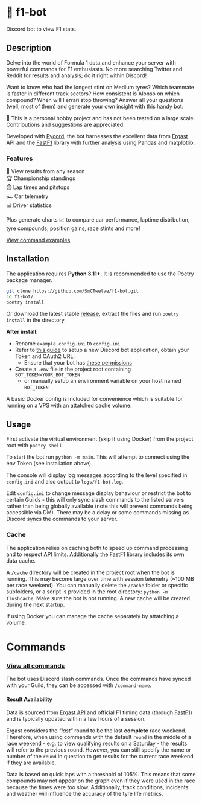 # 🏁 f1-bot

Discord bot to view F1 stats.

## Description

Delve into the world of Formula 1 data and enhance your server with powerful commands for F1 enthusiasts. No more searching Twitter and Reddit for results and analysis; do it right within Discord!

Want to know who had the longest stint on Medium tyres? Which teammate is faster in different track sectors? How consistent is Alonso on which compound? When will Ferrari stop throwing? Answer all your questions (well, most of them) and generate your own insight with this handy bot.

🔧 This is a personal hobby project and has not been tested on a large scale. Contributions and suggestions are appreciated.

Developed with [Pycord](https://pycord.dev/), the bot harnesses the excellent data from [Ergast](http://ergast.com/mrd/) API and the [FastF1](https://github.com/theOehrly/Fast-F1) library with further analysis using Pandas and matplotlib.

### Features

🏁 View results from any season<br />
🏆 Championship standings<br />
⏱️ Lap times and pitstops<br />
🏎️ Car telemetry<br />
📊 Driver statistics

Plus generate charts 📈 to compare car performance, laptime distribution, tyre compounds, position gains, race stints and more!

[View command examples](https://github.com/SmCTwelve/f1-bot/wiki/Command-Usage-and-Examples)

## Installation

The application requires **Python 3.11+**. It is recommended to use the Poetry package manager.

```bash
git clone https://github.com/SmCTwelve/f1-bot.git
cd f1-bot/
poetry install
```

Or download the latest stable [release](https://github.com/SmCTwelve/f1-bot/releases), extract the files and run `poetry install` in the directory.

**After install**:

- Rename `example.config.ini` to `config.ini`
- Refer to [this guide](https://guide.pycord.dev/getting-started/creating-your-first-bot#creating-the-bot-application) to setup a new Discord bot application, obtain your Token and OAuth2 URL.
  - Ensure that your bot has [these permissions](https://i.imgur.com/7l1WWTV.png)
- Create a `.env` file in the project root containing `BOT_TOKEN=YOUR_BOT_TOKEN`
  - or manually setup an environment variable on your host named `BOT_TOKEN`

A basic Docker config is included for convenience which is suitable for running on a VPS with an attatched cache volume.

## Usage

First activate the virtual environment (skip if using Docker) from the project root with `poetry shell`.

To start the bot run `python -m main`. This will attempt to connect using the env Token (see installation above).

The console will display log messages according to the level specified in `config.ini` and also output to `logs/f1-bot.log`.

Edit `config.ini` to change message display behaviour or restrict the bot to certain Guilds - this will only sync slash commands to the listed servers rather than being globally available (note this will prevent commands being accessible via DM). There may be a delay or some commands missing as Discord syncs the commands to your server.

### Cache

The application relies on caching both to speed up command processing and to respect API limits. Additionally the FastF1 library includes its own data cache.

A `/cache` directory will be created in the project root when the bot is running. This may become large over time with session telemetry (~100 MB per race weekend). You can manually delete the `/cache` folder or specific subfolders, or a script is provided in the root directory: `python -m flushcache`. Make sure the bot is not running. A new cache will be created during the next startup.

If using Docker you can manage the cache separately by attatching a volume.

# Commands

### [View all commands](https://github.com/SmCTwelve/f1-bot/wiki/Command-Usage-and-Examples)

The bot uses Discord slash commands. Once the commands have synced with your Guild, they can be accessed with `/command-name`.

#### **Result Availability**

Data is sourced from [Ergast API](https://ergast.com/mrd/) and official F1 timing data (through [FastF1](https://github.com/theOehrly/Fast-F1)) and is typically updated within a few hours of a session.

Ergast considers the _"last"_ round to be the last **complete** race weekend. Therefore, when using commands with the default `round` in the middle of a race weekend - e.g. to view qualifying results on a Saturday - the results will refer to the previous round. However, you can still specify the name or number of the `round` in question to get results for the current race weekend if they are available.

Data is based on quick laps with a threshold of 105%. This means that some compounds may not appear on the graph even if they were used in the race because the times were too slow. Additionally, track conditions, incidents and weather will influence the accuracy of the tyre life metrics.
